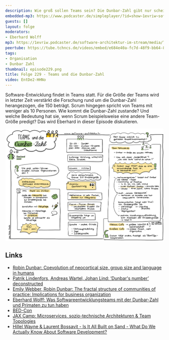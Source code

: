 ```yaml
---
description: Wie groß sollen Teams sein? Die Dunbar-Zahl gibt nur scheinbar eine Antwort.
embedded-mp3: https://www.podcaster.de/simpleplayer/?id=show~1evriw~software-architektur-im-stream~pod-f7a335dd6bd21faf6dd01f2328&v=1724245199
guests: []
layout: folge
moderators:
- Eberhard Wolff
mp3: https://1evriw.podcaster.de/software-architektur-im-stream/media/Teams_und_die_Dunbar-Zahl.mp3
peertube: https://tube.tchncs.de/videos/embed/e684e40a-fc7d-48f9-bb64-818c59b07e05
tags:
- Organisation
- Dunbar Zahl
thumbnail: episode229.png
title: Folge 229 - Teams und die Dunbar-Zahl
video: EntDe2-HHNo
---
```


Software-Entwicklung findet in Teams statt. Für die Größe der Teams
wird in letzter Zeit verstärkt die Forschung rund um die Dunbar-Zahl
herangezogen, die 150 beträgt. Scrum hingegen spricht von Teams mit
weniger als 10 Personen. Wie kommt die Dunbar-Zahl zustande? Und
welche Bedeutung hat sie, wenn Scrum beispielsweise eine andere
Team-Größe predigt? Das wird Eberhard in dieser Episode diskutieren.

![Sketchnotes](/sketchnotes/episode229.jpg)

## Links

- [Robin Dunbar: Coevolution of neocortical size, group size and language in humans](https://www.cambridge.org/core/journals/behavioral-and-brain-sciences/article/abs/coevolution-of-neocortical-size-group-size-and-language-in-humans/4290FF4D7362511136B9A15A96E74FEF)
- [Patrik Lindenfors, Andreas Wartel, Johan Lind: ‘Dunbar's number’ deconstructed](https://www.ncbi.nlm.nih.gov/pmc/articles/PMC8103230/)
- [Emily Webber, Robin Dunbar: The fractal structure of communities of practice: Implications for business organization](https://www.ncbi.nlm.nih.gov/pmc/articles/PMC7190158/)
- [Eberhard Wolff: Was Softwareentwicklungsteams mit der Dunbar-Zahl und Primaten zu tun haben](https://www.heise.de/blog/Was-Softwareentwicklungsteams-mit-der-Dunbar-Zahl-und-Primaten-zu-tun-haben-9825599.html)
- [BED-Con](https://bed-con.org/)
- [JAX Camp: Microservices, sozio-technische Architekturen & Team Topologies](https://jax.de/jax-microservices-camp/?go=ok)
- [Hillel Wayne & Laurent Bossavit - Is It All Built on Sand - What Do We Actually Know About Software Development?](/2021/10/25/episode86.html)
